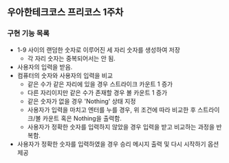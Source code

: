 ## 우아한테크코스 프리코스 1주차

### 구현 기능 목록

- 1-9 사이의 랜덤한 숫자로 이루어진 세 자리 숫자를 생성하여 저장
  - 각 자리 숫자는 중복되어서는 안 됨.
- 사용자의 입력을 받음.
- 컴퓨터의 숫자와 사용자의 입력을 비교 
  - 같은 수가 같은 자리에 있을 경우 스트라이크 카운트 1 증가
  - 다른 자리이지만 같은 수가 존재할 경우 볼 카운트 1 증가
  - 같은 숫자가 없을 경우 'Nothing' 상태 지정
  - 사용자가 입력을 마치고 엔터를 누를 경우, 위 조건에 따라 비교한 후 스트라이크/볼 카운트 혹은 Nothing을 출력함.
  - 사용자가 정확한 숫자를 입력하지 않았을 경우 입력을 받고 비교하는 과정을 반복함. 
- 사용자가 정확한 숫자를 입력하였을 경우 승리 메시지 출력 및 다시 시작하기 옵션 제공